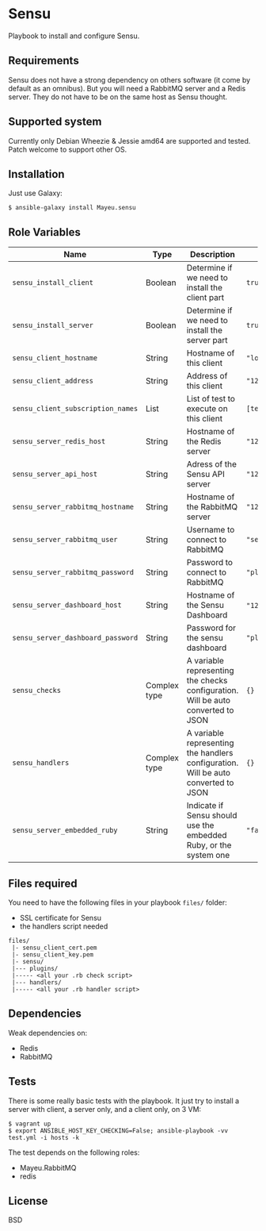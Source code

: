 # Sensu

Playbook to install and configure Sensu.

## Requirements

Sensu does not have a strong dependency on others software (it come by default
as an omnibus). But you will need a RabbitMQ server and a Redis server. They do
not have to be on the same host as Sensu thought.

## Supported system

Currently only Debian Wheezie & Jessie amd64 are supported and tested. Patch
welcome to support other OS.

## Installation

Just use Galaxy:

    $ ansible-galaxy install Mayeu.sensu

## Role Variables

|Name|Type|Description|Default|
|----|----|-----------|-------|
`sensu_install_client`|Boolean|Determine if we need to install the client part|`true`
`sensu_install_server`|Boolean|Determine if we need to install the server part|`true`
`sensu_client_hostname`|String|Hostname of this client|`"localhost"`
`sensu_client_address`|String|Address of this client|`"127.0.0.1"`
`sensu_client_subscription_names`|List|List of test to execute on this client| `[test]`
`sensu_server_redis_host`|String|Hostname of the Redis server|`"127.0.0.1"`
`sensu_server_api_host`|String|Adress of the Sensu API server|`"127.0.0.1"`
`sensu_server_rabbitmq_hostname`|String|Hostname of the RabbitMQ server|`"127.0.0.1"`
`sensu_server_rabbitmq_user`|String|Username to connect to RabbitMQ|`"sensu"`
`sensu_server_rabbitmq_password`|String|Password to connect to RabbitMQ|`"placeholder"`
`sensu_server_dashboard_host`|String|Hostname of the Sensu Dashboard|`"127.0.0.1`"
`sensu_server_dashboard_password`|String|Password for the sensu dashboard|`"placeholder"`
`sensu_checks`|Complex type|A variable representing the checks configuration. Will be auto converted to JSON|`{}`
`sensu_handlers`|Complex type|A variable representing the handlers configuration. Will be auto converted to JSON|`{}`
`sensu_server_embedded_ruby`|String|Indicate if Sensu should use the embedded Ruby, or the system one|`"false"`

## Files required

You need to have the following files in your playbook `files/` folder:

* SSL certificate for Sensu
* the handlers script needed

```
files/
 |- sensu_client_cert.pem
 |- sensu_client_key.pem
 |- sensu/
 |--- plugins/
 |----- <all your .rb check script>
 |--- handlers/
 |----- <all your .rb handler script>
```

## Dependencies

Weak dependencies on:

* Redis
* RabbitMQ

## Tests

There is some really basic tests with the playbook. It just try to install a
server with client, a server only, and a client only, on 3 VM:

    $ vagrant up
    $ export ANSIBLE_HOST_KEY_CHECKING=False; ansible-playbook -vv test.yml -i hosts -k

The test depends on the following roles:

* Mayeu.RabbitMQ
* redis

## License

BSD
